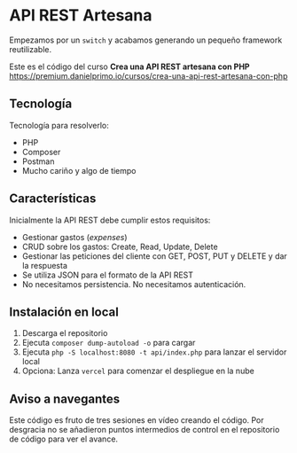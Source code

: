 # API REST Artesana

Empezamos por un `switch` y acabamos generando un pequeño framework reutilizable.

Este es el código del curso **Crea una API REST artesana con PHP** https://premium.danielprimo.io/cursos/crea-una-api-rest-artesana-con-php

## Tecnología

Tecnología para resolverlo:
- PHP
- Composer
- Postman
- Mucho cariño y algo de tiempo

## Características

Inicialmente la API REST debe cumplir estos requisitos:

- Gestionar gastos (*expenses*)
- CRUD sobre los gastos: Create, Read, Update, Delete
- Gestionar las peticiones del cliente con GET, POST, PUT y DELETE y dar la respuesta
- Se utiliza JSON para el formato de la API REST
- No necesitamos persistencia. No necesitamos autenticación.

## Instalación en local

1. Descarga el repositorio
2. Ejecuta `composer dump-autoload -o` para cargar 
3. Ejecuta `php -S localhost:8080 -t api/index.php` para lanzar el servidor local
4. Opciona: Lanza `vercel` para comenzar el despliegue en la nube

## Aviso a navegantes

Este código es fruto de tres sesiones en vídeo creando el código. 
Por desgracia no se añadieron puntos intermedios de control en el repositorio de código para ver el avance.
